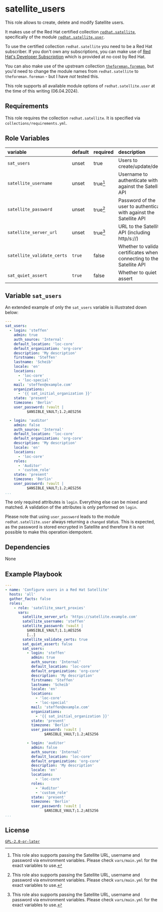 <!-- markdownlint-disable MD013 MD041 -->
<!-- markdownlint-disable MD013 MD041 -->

# satellite_users

This role allows to create, delete and modify Satellite users.

It makes use of the Red Hat certified collection [`redhat.satellite`](https://console.redhat.com/ansible/automation-hub/repo/published/redhat/satellite/docs/), specifically
of the module [`redhat.satellite.user`](https://console.redhat.com/ansible/automation-hub/repo/published/redhat/satellite/content/module/user/).

To use the certified collection `redhat.satellite` you need to be a Red Hat subscriber. If you don't own any subscriptions, you can make use of
[Red Hat's Developer Subscription](https://developers.redhat.com/articles/faqs-no-cost-red-hat-enterprise-linux) which is provided at no cost by Red Hat.

You can also make use of the upstream collection [`theforeman.foreman`](https://docs.ansible.com/ansible/latest/collections/theforeman/foreman/index.html), but you'd need to
change the module names from `redhat.satellite` to `theforeman.foreman` - but I have *not* tested this.

This role supports all available module options of `redhat.satellite.user` at the time of this writing (06.04.2024).

## Requirements

This role requires the collection `redhat.satellite`. It is specified via `collections/requirements.yml`.

## Role Variables

| variable                                     | default                      | required | description                                                                    |
| :---------------------------------           | :--------------------------- | :------- | :----------------------------------------------------------------------------- |
| `sat_users`                                  | unset                        | true     | Users to create/update/delete                                                  |
| `satellite_username`                         | unset                        | true[^1] | Username to authenticate with against the Satellite API                        |
| `satellite_password`                         | unset                        | true[^1] | Password of the user to authenticate with against the Satellite API            |
| `satellite_server_url`                       | unset                        | true[^1] | URL to the Satellite API (including http/s://)                                 |
| `satellite_validate_certs`                   | `true`                       | false    | Whether to validate certificates when connecting to the Satellite API          |
| `sat_quiet_assert`                           | `true`                       | false    | Whether to quiet assert                                                        |

[^1]: This role also supports passing the Satellite URL, username and password via environment variables. Please check `vars/main.yml` for the exact variables to use.

## Variable `sat_users`

An extended example of only the `sat_users` variable is illustrated down below:

```yaml
---
sat_users:
  - login: 'steffen'
    admin: true
    auth_source: 'Internal'
    default_location: 'loc-core'
    default_organization: 'org-core'
    description: 'My description'
    firstname: 'Steffen'
    lastname: 'Scheib'
    locale: 'en'
    locations:
      - 'loc-core'
      - 'loc-special'
    mail: 'steffen@example.com'
    organizations:
      - '{{ sat_initial_organization }}'
    state: 'present'
    timezone: 'Berlin'
    user_password: !vault |
          $ANSIBLE_VAULT;1.2;AES256

  - login: 'auditor'
    admin: false
    auth_source: 'Internal'
    default_location: 'loc-core'
    default_organization: 'org-core'
    description: 'My description'
    locale: 'en'
    locations:
      - 'loc-core'
    roles:
      - 'Auditor'
      - 'custom_role'
    state: 'present'
    timezone: 'Berlin'
    user_password: !vault |
          $ANSIBLE_VAULT;1.2;AES256
...
```

The only required attributes is `login`. Everything else can be mixed and matched. A validation of the attributes is only performed on `login`.

Please note that using `user_password` leads to the module `redhat.satellite.user` always returning a `changed` status. This is expected, as the password is stored encrypted in
Satellite and therefore it is not possible to make this operation idempotent.

## Dependencies

None

## Example Playbook

```yaml
---
- name: 'Configure users in a Red Hat Satellite'
  hosts: 'all'
  gather_facts: false
  roles:
    - role: 'satellite_smart_proxies'
      vars:
        satellite_server_url: 'https://satellite.example.com'
        satellite_username: 'steffen'
        satellite_password: !vault |
          $ANSIBLE_VAULT;1.1;AES256
          [..]
        satellite_validate_certs: true
        sat_quiet_assert: false
        sat_users:
          - login: 'steffen'
            admin: true
            auth_source: 'Internal'
            default_location: 'loc-core'
            default_organization: 'org-core'
            description: 'My description'
            firstname: 'Steffen'
            lastname: 'Scheib'
            locale: 'en'
            locations:
              - 'loc-core'
              - 'loc-special'
            mail: 'steffen@example.com'
            organizations:
              - '{{ sat_initial_organization }}'
            state: 'present'
            timezone: 'Berlin'
            user_password: !vault |
                  $ANSIBLE_VAULT;1.2;AES256

          - login: 'auditor'
            admin: false
            auth_source: 'Internal'
            default_location: 'loc-core'
            default_organization: 'org-core'
            description: 'My description'
            locale: 'en'
            locations:
              - 'loc-core'
            roles:
              - 'Auditor'
              - 'custom_role'
            state: 'present'
            timezone: 'Berlin'
            user_password: !vault |
                  $ANSIBLE_VAULT;1.2;AES256
...
```

## License

[`GPL-2.0-or-later`](LICENSE)
